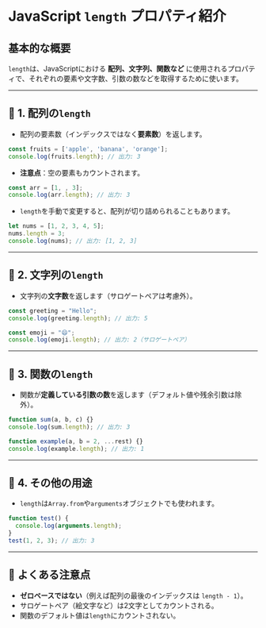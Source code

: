 
# JavaScript `length` プロパティ紹介

##  基本的な概要

`length`は、JavaScriptにおける **配列、文字列、関数など** に使用されるプロパティで、それぞれの要素や文字数、引数の数などを取得するために使います。

---

## 🔸 1. 配列の`length`

- 配列の要素数（インデックスではなく**要素数**）を返します。

```js
const fruits = ['apple', 'banana', 'orange'];
console.log(fruits.length); // 出力: 3
```

- **注意点**：空の要素もカウントされます。

```js
const arr = [1, , 3];
console.log(arr.length); // 出力: 3
```

- `length`を手動で変更すると、配列が切り詰められることもあります。

```js
let nums = [1, 2, 3, 4, 5];
nums.length = 3;
console.log(nums); // 出力: [1, 2, 3]
```

---

## 🔸 2. 文字列の`length`

- 文字列の**文字数**を返します（サロゲートペアは考慮外）。

```js
const greeting = "Hello";
console.log(greeting.length); // 出力: 5
```

```js
const emoji = "😄";
console.log(emoji.length); // 出力: 2（サロゲートペア）
```

---

## 🔸 3. 関数の`length`

- 関数が**定義している引数の数**を返します（デフォルト値や残余引数は除外）。

```js
function sum(a, b, c) {}
console.log(sum.length); // 出力: 3

function example(a, b = 2, ...rest) {}
console.log(example.length); // 出力: 1
```

---

## 🔸 4. その他の用途

- `length`は`Array.from`や`arguments`オブジェクトでも使われます。

```js
function test() {
  console.log(arguments.length);
}
test(1, 2, 3); // 出力: 3
```

---

## 🔹 よくある注意点

- **ゼロベースではない**（例えば配列の最後のインデックスは `length - 1`）。
- サロゲートペア（絵文字など）は2文字としてカウントされる。
- 関数のデフォルト値は`length`にカウントされない。

